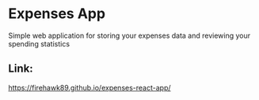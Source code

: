 # Expenses App
Simple web application for storing your expenses data and reviewing your spending statistics

## Link:
https://firehawk89.github.io/expenses-react-app/
